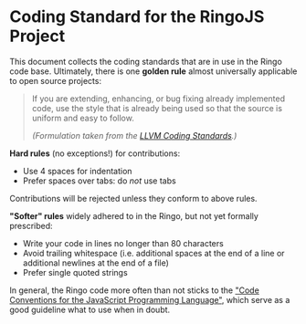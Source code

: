 # Coding Standard for the RingoJS Project

This document collects the coding standards that are in use in the Ringo code base. Ultimately, there is one __golden rule__ almost universally applicable to open source projects:

> If you are extending, enhancing, or bug fixing already
> implemented code, use the style that is already being
> used so that the source is uniform and easy to follow.
>
> _(Formulation taken from the [LLVM Coding Standards](http://llvm.org/docs/CodingStandards.html).)_

__Hard rules__ (no exceptions!) for contributions:

- Use 4 spaces for indentation
- Prefer spaces over tabs: do _not_ use tabs

Contributions will be rejected unless they conform to above rules.

__"Softer" rules__ widely adhered to in the Ringo, but not yet formally prescribed:

- Write your code in lines no longer than 80 characters
- Avoid trailing whitespace (i.e. additional spaces at the end of a line or additional newlines at the end of a file)
- Prefer single quoted strings

In general, the Ringo code more often than not sticks to the ["Code Conventions for the JavaScript Programming Language"](http://javascript.crockford.com/code.html), which serve as a good guideline what to use when in doubt.
